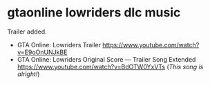 # gtaonline lowriders dlc music

Trailer added.

- GTA Online: Lowriders Trailer https://www.youtube.com/watch?v=E9oOnUNJkBE
- GTA Online: Lowriders Original Score — Trailer Song Extended https://www.youtube.com/watch?v=BdOTW0YxVTs (*This song is alright!*)
